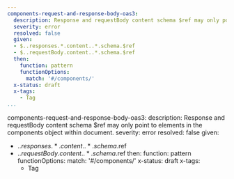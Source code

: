 ```yaml
---
components-request-and-response-body-oas3:
  description: Response and requestBody content schema $ref may only point to elements in the components object within document.
  severity: error
  resolved: false
  given:
  - $..responses.*.content..*.schema.$ref
  - $..requestBody.content..*.schema.$ref
  then:
    function: pattern
    functionOptions:
      match: '#/components/'
  x-status: draft
  x-tags:
    - Tag      
...
```

components-request-and-response-body-oas3:
  description: Response and requestBody content schema $ref may only point to elements in the components object within document.
  severity: error
  resolved: false
  given:
  - $..responses.*.content..*.schema.$ref
  - $..requestBody.content..*.schema.$ref
  then:
    function: pattern
    functionOptions:
      match: '#/components/'
  x-status: draft
  x-tags:
    - Tag      